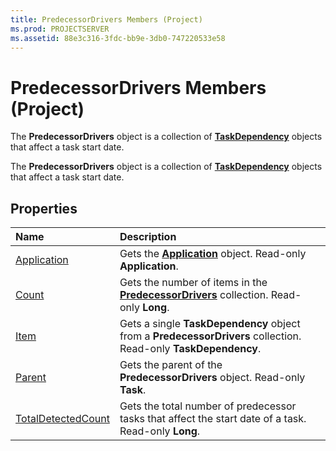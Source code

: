 ```yaml
---
title: PredecessorDrivers Members (Project)
ms.prod: PROJECTSERVER
ms.assetid: 88e3c316-3fdc-bb9e-3db0-747220533e58
---
```



# PredecessorDrivers Members (Project)
The  **PredecessorDrivers** object is a collection of **[TaskDependency](taskdependency-object-project.md)** objects that affect a task start date.

The  **PredecessorDrivers** object is a collection of **[TaskDependency](taskdependency-object-project.md)** objects that affect a task start date.


## Properties



|**Name**|**Description**|
|:-----|:-----|
|[Application](predecessordrivers-application-property-project.md)|Gets the  **[Application](application-object-project.md)** object. Read-only **Application**.|
|[Count](predecessordrivers-count-property-project.md)|Gets the number of items in the  **[PredecessorDrivers](predecessordrivers-object-project.md)** collection. Read-only **Long**.|
|[Item](predecessordrivers-item-property-project.md)|Gets a single  **TaskDependency** object from a **PredecessorDrivers** collection. Read-only **TaskDependency**.|
|[Parent](predecessordrivers-parent-property-project.md)|Gets the parent of the  **PredecessorDrivers** object. Read-only **Task**.|
|[TotalDetectedCount](predecessordrivers-totaldetectedcount-property-project.md)|Gets the total number of predecessor tasks that affect the start date of a task. Read-only  **Long**.|

